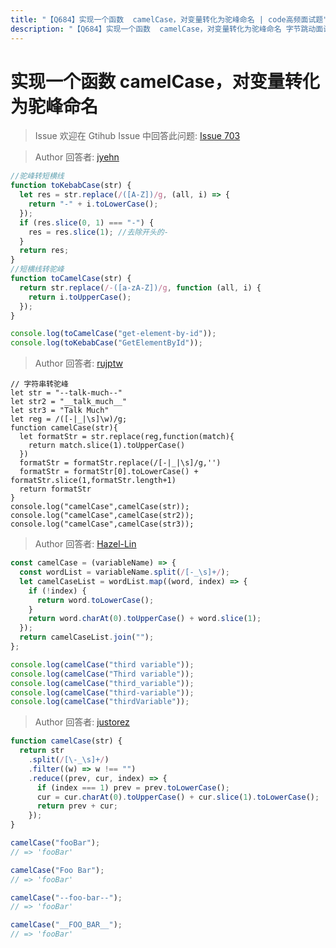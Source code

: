 ```yaml
---
title: "【Q684】实现一个函数  camelCase，对变量转化为驼峰命名 | code高频面试题"
description: "【Q684】实现一个函数  camelCase，对变量转化为驼峰命名 字节跳动面试题、阿里腾讯面试题、美团小米面试题。"
---
```


# 实现一个函数 camelCase，对变量转化为驼峰命名

> Issue
> 欢迎在 Gtihub Issue 中回答此问题: [Issue 703](https://github.com/shfshanyue/Daily-Question/issues/703)

> Author
> 回答者: [jyehn](https://github.com/jyehn)

```js
//驼峰转短横线
function toKebabCase(str) {
  let res = str.replace(/([A-Z])/g, (all, i) => {
    return "-" + i.toLowerCase();
  });
  if (res.slice(0, 1) === "-") {
    res = res.slice(1); //去除开头的-
  }
  return res;
}
//短横线转驼峰
function toCamelCase(str) {
  return str.replace(/-([a-zA-Z])/g, function (all, i) {
    return i.toUpperCase();
  });
}

console.log(toCamelCase("get-element-by-id"));
console.log(toKebabCase("GetElementById"));
```

> Author
> 回答者: [rujptw](https://github.com/rujptw)

```
// 字符串转驼峰
let str = "--talk-much--"
let str2 = "__talk_much__"
let str3 = "Talk Much"
let reg = /([-|_|\s]\w)/g;
function camelCase(str){
  let formatStr = str.replace(reg,function(match){
    return match.slice(1).toUpperCase()
  })
  formatStr = formatStr.replace(/[-|_|\s]/g,'')
  formatStr = formatStr[0].toLowerCase() + formatStr.slice(1,formatStr.length+1)
  return formatStr
}
console.log("camelCase",camelCase(str));
console.log("camelCase",camelCase(str2));
console.log("camelCase",camelCase(str3));
```

> Author
> 回答者: [Hazel-Lin](https://github.com/Hazel-Lin)

```js
const camelCase = (variableName) => {
  const wordList = variableName.split(/[-_\s]+/);
  let camelCaseList = wordList.map((word, index) => {
    if (!index) {
      return word.toLowerCase();
    }
    return word.charAt(0).toUpperCase() + word.slice(1);
  });
  return camelCaseList.join("");
};

console.log(camelCase("third variable"));
console.log(camelCase("Third variable"));
console.log(camelCase("third_variable"));
console.log(camelCase("third-variable"));
console.log(camelCase("thirdVariable"));
```

> Author
> 回答者: [justorez](https://github.com/justorez)

```js
function camelCase(str) {
  return str
    .split(/[\-_\s]+/)
    .filter((w) => w !== "")
    .reduce((prev, cur, index) => {
      if (index === 1) prev = prev.toLowerCase();
      cur = cur.charAt(0).toUpperCase() + cur.slice(1).toLowerCase();
      return prev + cur;
    });
}

camelCase("fooBar");
// => 'fooBar'

camelCase("Foo Bar");
// => 'fooBar'

camelCase("--foo-bar--");
// => 'fooBar'

camelCase("__FOO_BAR__");
// => 'fooBar'
```
